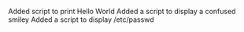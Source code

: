 Added script to print Hello World
Added a script to display a confused smiley
Added a script to display /etc/passwd
